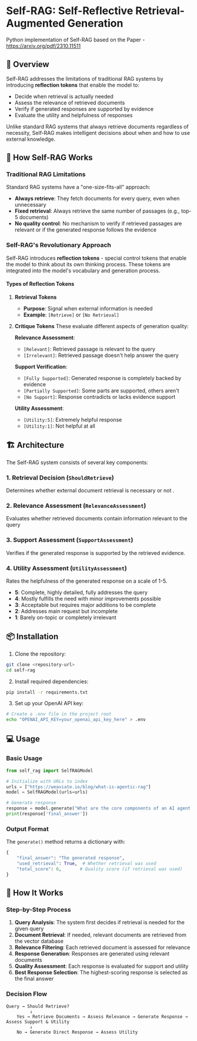 # Self-RAG: Self-Reflective Retrieval-Augmented Generation
Python implementation of Self-RAG based on the Paper - https://arxiv.org/pdf/2310.11511

## 🚀 Overview

Self-RAG addresses the limitations of traditional RAG systems by introducing **reflection tokens** that enable the model to:
- Decide when retrieval is actually needed
- Assess the relevance of retrieved documents
- Verify if generated responses are supported by evidence
- Evaluate the utility and helpfulness of responses

Unlike standard RAG systems that always retrieve documents regardless of necessity, Self-RAG makes intelligent decisions about when and how to use external knowledge.

## 🔬 How Self-RAG Works

### Traditional RAG Limitations

Standard RAG systems have a "one-size-fits-all" approach:
- **Always retrieve**: They fetch documents for every query, even when unnecessary
- **Fixed retrieval**: Always retrieve the same number of passages (e.g., top-5 documents)
- **No quality control**: No mechanism to verify if retrieved passages are relevant or if the generated response follows the evidence

### Self-RAG's Revolutionary Approach

Self-RAG introduces **reflection tokens** - special control tokens that enable the model to think about its own thinking process. These tokens are integrated into the model's vocabulary and generation process.

#### Types of Reflection Tokens

1. **Retrieval Tokens**
   - **Purpose**: Signal when external information is needed
   - **Example**: `[Retrieve]` or `[No Retrieval]`

2. **Critique Tokens**
   These evaluate different aspects of generation quality:

   **Relevance Assessment**:
   - `[Relevant]`: Retrieved passage is relevant to the query
   - `[Irrelevant]`: Retrieved passage doesn't help answer the query

   **Support Verification**:
   - `[Fully Supported]`: Generated response is completely backed by evidence
   - `[Partially Supported]`: Some parts are supported, others aren't
   - `[No Support]`: Response contradicts or lacks evidence support

   **Utility Assessment**:
   - `[Utility:5]`: Extremely helpful response
   - `[Utility:1]`: Not helpful at all

## 🏗️ Architecture

The Self-RAG system consists of several key components:

### 1. Retrieval Decision (`ShouldRetrieve`)
Determines whether external document retrieval is necessary or not .

### 2. Relevance Assessment (`RelevanceAssessment`)
Evaluates whether retrieved documents contain information relevant to the query

### 3. Support Assessment (`SupportAssessment`)
Verifies if the generated response is supported by the retrieved evidence.

### 4. Utility Assessment (`UtilityAssessment`)
Rates the helpfulness of the generated response on a scale of 1-5.
- **5**: Complete, highly detailed, fully addresses the query
- **4**: Mostly fulfills the need with minor improvements possible
- **3**: Acceptable but requires major additions to be complete
- **2**: Addresses main request but incomplete
- **1**: Barely on-topic or completely irrelevant

## 📦 Installation

1. Clone the repository:
```bash
git clone <repository-url>
cd self-rag
```

2. Install required dependencies:
```bash
pip install -r requirements.txt
```

3. Set up your OpenAI API key:
```bash
# Create a .env file in the project root
echo "OPENAI_API_KEY=your_openai_api_key_here" > .env
```


## 💻 Usage

### Basic Usage

```python
from self_rag import SelfRAGModel

# Initialize with URLs to index
urls = ["https://weaviate.io/blog/what-is-agentic-rag"]
model = SelfRAGModel(urls=urls)

# Generate response
response = model.generate("What are the core components of an AI agent mentioned in this blog?")
print(response['final_answer'])
```


### Output Format

The `generate()` method returns a dictionary with:

```python
{
    "final_answer": "The generated response",
    "used_retrieval": True,  # Whether retrieval was used
    "total_score": 6,       # Quality score (if retrieval was used)
}
```

## 🔄 How It Works

### Step-by-Step Process

1. **Query Analysis**: The system first decides if retrieval is needed for the given query
2. **Document Retrieval**: If needed, relevant documents are retrieved from the vector database
3. **Relevance Filtering**: Each retrieved document is assessed for relevance
4. **Response Generation**: Responses are generated using relevant documents
5. **Quality Assessment**: Each response is evaluated for support and utility
6. **Best Response Selection**: The highest-scoring response is selected as the final answer

### Decision Flow

```
Query → Should Retrieve? 
         ↓
    Yes → Retrieve Documents → Assess Relevance → Generate Response → Assess Support & Utility
         ↓
    No → Generate Direct Response → Assess Utility
```
